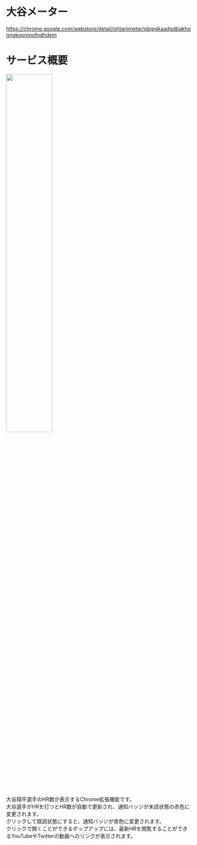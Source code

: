 # 大谷メーター

https://chrome.google.com/webstore/detail/ohtanimeter/pbipgkaadgdbakhonngkopmnofndhdem

# サービス概要

<a href="https://chrome.google.com/webstore/detail/ohtanimeter/pbipgkaadgdbakhonngkopmnofndhdem">
  <img width="50%" src="https://user-images.githubusercontent.com/72296262/125817489-b6d41532-3548-40d6-8944-24a3e9666fa8.gif" />
</a>

大谷翔平選手のHR数が表示するChrome拡張機能です。  
大谷選手がHRを打つとHR数が自動で更新され、通知バッジが未読状態の赤色に変更されます。  
クリックして既読状態にすると、通知バッジが青色に変更されます。  
クリックで開くことができるポップアップには、最新HRを閲覧することができるYouTubeやTwitterの動画へのリンクが表示されます。
